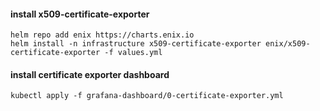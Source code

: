 #### install x509-certificate-exporter
```shell
helm repo add enix https://charts.enix.io
helm install -n infrastructure x509-certificate-exporter enix/x509-certificate-exporter -f values.yml 
```

#### install certificate exporter dashboard
```shell
kubectl apply -f grafana-dashboard/0-certificate-exporter.yml
```